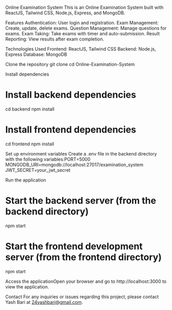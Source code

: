 Online Examination System
This is an Online Examination System built with ReactJS, Tailwind CSS, Node.js, Express, and MongoDB.

Features
Authentication: User login and registration.
Exam Management: Create, update, delete exams.
Question Management: Manage questions for exams.
Exam Taking: Take exams with timer and auto-submission.
Result Reporting: View results after exam completion.

Technologies Used
Frontend: ReactJS, Tailwind CSS
Backend: Node.js, Express
Database: MongoDB

Clone the repository
git clone 
cd Online-Examination-System

Install dependencies
# Install backend dependencies
cd backend
npm install

# Install frontend dependencies
cd frontend
npm install

Set up environment variables
Create a .env file in the backend directory with the following variables:PORT=5000
MONGODB_URI=mongodb://localhost:27017/examination_system
JWT_SECRET=your_jwt_secret

Run the application
# Start the backend server (from the backend directory)
npm start

# Start the frontend development server (from the frontend directory)
npm start

Access the applicationOpen your browser and go to http://localhost:3000 to view the application.

Contact
For any inquiries or issues regarding this project, please contact Yash Bari at 24yashbari@gmail.com.
